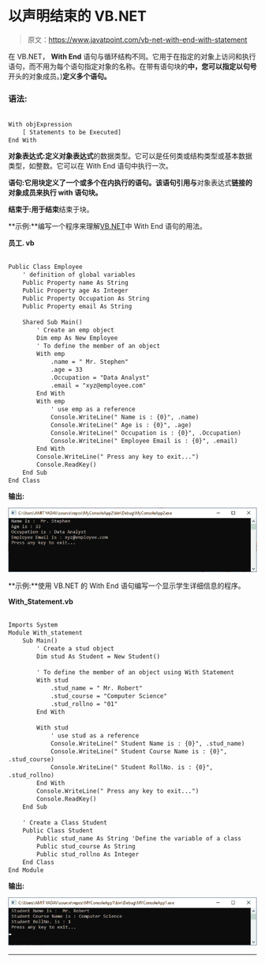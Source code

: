 # 以声明结束的 VB.NET

> 原文：<https://www.javatpoint.com/vb-net-with-end-with-statement>

在 VB.NET， **With End** 语句与循环结构不同。它用于在指定的对象上访问和执行语句，而不用为每个语句指定对象的名称。在带有语句块的**中，您可以指定以句号**开头的对象成员。)**定义多个语句。**

### 语法:

```

With objExpression
	[ Statements to be Executed]
End With

```

**对象表达式:**定义**对象表达式**的数据类型。它可以是任何类或结构类型或基本数据类型，如整数。它可以在 With End 语句中执行一次。

**语句:**它用块定义了一个或多个在**内执行的语句。该语句引用与**对象表达式**链接的对象成员来执行 with 语句块。**

**结束于:**用于**结束**结束于块。

**示例:**编写一个程序来理解[VB.NET](https://www.javatpoint.com/vb-net)中 With End 语句的用法。

**员工. vb**

```

Public Class Employee
    ' definition of global variables
    Public Property name As String
    Public Property age As Integer
    Public Property Occupation As String
    Public Property email As String

    Shared Sub Main()
        ' Create an emp object 
        Dim emp As New Employee
        ' To define the member of an object
        With emp
            .name = " Mr. Stephen"
            .age = 33
            .Occupation = "Data Analyst"
            .email = "xyz@employee.com"
        End With
        With emp
            ' use emp as a reference
            Console.WriteLine(" Name is : {0}", .name)
            Console.WriteLine(" Age is : {0}", .age)
            Console.WriteLine(" Occupation is : {0}", .Occupation)
            Console.WriteLine(" Employee Email is : {0}", .email)
        End With
        Console.WriteLine(" Press any key to exit...")
        Console.ReadKey()
    End Sub
End Class

```

**输出:**

![VB.NET With End With Statement](img/3d92fbb7746d8f8de7a8296b7232726a.png)

**示例:**使用 VB.NET 的 With End 语句编写一个显示学生详细信息的程序。

**With_Statement.vb**

```

Imports System
Module With_statement
    Sub Main()
        ' Create a stud object 
        Dim stud As Student = New Student()

        ' To define the member of an object using With Statement
        With stud
            .stud_name = " Mr. Robert"
            .stud_course = "Computer Science"
            .stud_rollno = "01"
        End With

        With stud
            ' use stud as a reference
            Console.WriteLine(" Student Name is : {0}", .stud_name)
            Console.WriteLine(" Student Course Name is : {0}", .stud_course)
            Console.WriteLine(" Student RollNo. is : {0}", .stud_rollno)
        End With
        Console.WriteLine(" Press any key to exit...")
        Console.ReadKey()
    End Sub

    ' Create a Class Student
    Public Class Student
        Public stud_name As String 'Define the variable of a class
        Public stud_course As String
        Public stud_rollno As Integer
    End Class
End Module

```

**输出:**

![VB.NET With End With Statement](img/d3e99b0f8d2840bed98293314baf0e89.png)

* * *